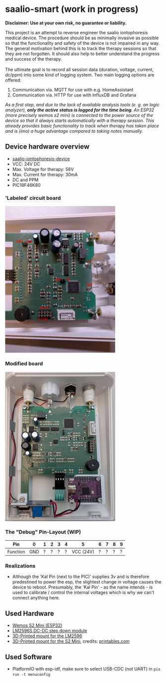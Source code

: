 # saalio-smart (**work in progress**)

**Disclaimer: Use at your own risk, no guarantee or liability.** 

This project is an attempt to reverse engineer the saalio iontophoresis medical device. The procedure should be as minimally invasive as possible so that the functionality and safety of the device is not impaired in any way. \
The general motivation behind this is to track the therapy sessions so that they are not forgotten. It should also help to better understand the progress and success of the therapy.  \
\
The ultimate goal is to record all session data (duration, voltage, current, dc/ppm) into some kind of logging system. Two main logging options are offered:

1) Communication via. MQTT for use with e.g. HomeAssistant
2) Communication via. HTTP for use with InfluxDB and Grafana

*As a first step, and due to the lack of available analysis tools (e. g. an logic analyzer), **only the active status is logged for the time being**. An ESP32 (more precisely wemos s2 mini) is connected to the power source of the device so that it always starts automatically with a therapy session. This already provides basic functionality to track when therapy has taken place and is (imo) a huge advantage compared to taking notes manually.*

## Device hardware overview

* [saalio-iontophoresis-device](https://www.saalmann-medical.de/iontophorese/saalio-iontophorese-geraet/)
* VCC: 24V DC
* Max. Voltage for therapy: 58V
* Max. Current for therapy: 30mA
* DC and PPM
* PIC18F46K80

### 'Labeled' circuit board
<img src="images/board_side_labeled.jpeg" alt="Board Side" width="355"/>

### Modified board
<img src="images/board_modified.jpeg" alt="Board modified" width="355"/>

### The "Debug" Pin-Layout (WIP)
| Pin | 0  | 1  | 2  | 3  | 4  | 5  | 6  | 7  | 8  | 9  |
|-----|----|----|----|----|----|----|----|----|----|----|
| Function | GND | ? | ? | ? | ? | VCC (24V) | ? | ? | ? | ? |

### Realizations
* Although the 'Kal Pin (next to the PIC)' supplies 3v and is therefore predestined to power the esp, the slightest change in voltage causes the device to reboot. Presumably, the 'Kal Pin' - as the name intends - is used to calibrate / control the internal voltages which is why we can't connect anything here.

## Used Hardware
* [Wemos S2 Mini (ESP32)](https://www.wemos.cc/en/latest/s2/s2_mini.html)
* [LM2596S DC-DC step down module](https://www.az-delivery.de/products/lm2596s-dc-dc-step-down-modul-1)
* [3D-Printed mount for the LM2596](hardware/models/lm2596_mount.stl)
* [3D-Printed mount for the S2 Mini](hardware/models/s2mini_mount.stl), credits: [printables.com](https://www.printables.com/model/1121556-wemos-s2-mini-mount/files)

## Used Software
* PlatformIO with esp-idf, make sure to select USB-CDC (not UART) in `pio run -t menuconfig`
